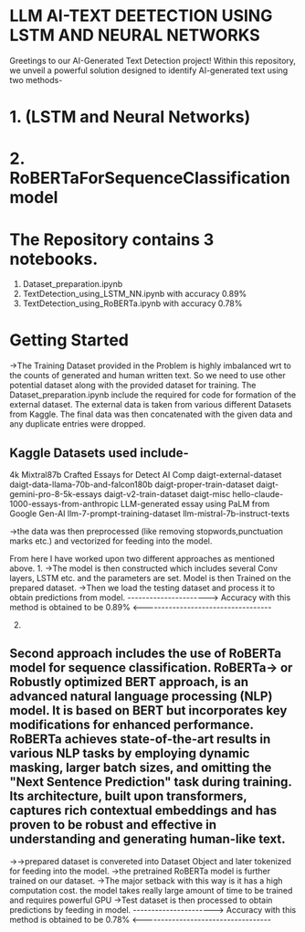 # LLM AI-TEXT DEETECTION USING LSTM AND NEURAL NETWORKS

Greetings to our AI-Generated Text Detection project! Within this repository, we unveil a powerful solution designed to identify AI-generated text using two methods-
# 1. (LSTM and Neural Networks) 
# 2. RoBERTaForSequenceClassification model

# The Repository contains 3 notebooks.
1. Dataset_preparation.ipynb
2. TextDetection_using_LSTM_NN.ipynb with accuracy 0.89%
3. TextDetection_using_RoBERTa.ipynb with accuracy 0.78%


# Getting Started

->The Training Dataset provided in the Problem is highly imbalanced wrt to the counts of generated and human written text. So we need to use other potential dataset along with the provided dataset for training.
The Dataset_preparation.ipynb include the required for code for formation of the external dataset.
The external data is taken from various different Datasets from Kaggle.
The final data was then concatenated with the given data and any duplicate entries were dropped.

## Kaggle Datasets used include-
4k Mixtral87b Crafted Essays for Detect AI Comp
daigt-external-dataset
daigt-data-llama-70b-and-falcon180b
daigt-proper-train-dataset
daigt-gemini-pro-8-5k-essays
daigt-v2-train-dataset
daigt-misc
hello-claude-1000-essays-from-anthropic
LLM-generated essay using PaLM from Google Gen-AI
llm-7-prompt-training-dataset
llm-mistral-7b-instruct-texts

->the data was then preprocessed (like removing stopwords,punctuation marks etc.) and vectorized for feeding into the model.

From here I have worked upon two different approaches as mentioned above.
1.
->The model is then constructed which includes several Conv layers, LSTM etc. and the parameters are set. Model is then Trained on the prepared dataset.
->Then we load the testing dataset and process it to obtain predictions from model.
----------------------> Accuracy with this method is obtained to be 0.89% <-----------------------------------


2.
Second approach includes the use of RoBERTa model for sequence classification.
RoBERTa-> or Robustly optimized BERT approach, is an advanced natural language processing (NLP) model. It is based on BERT but incorporates key modifications for enhanced performance. RoBERTa achieves state-of-the-art results in various NLP tasks by employing dynamic masking, larger batch sizes, and omitting the "Next Sentence Prediction" task during training. Its architecture, built upon transformers, captures rich contextual embeddings and has proven to be robust and effective in understanding and generating human-like text.
-
->->prepared dataset is convereted into Dataset Object and later tokenized for feeding into the model.
->the pretrained RoBERTa model is further trained on our dataset. 
->The major setback with this way is it has a high computation cost. the model takes really large amount of time to be trained and requires powerful GPU
->Test dataset is then processed to obtain predictions by feeding in model.
----------------------> Accuracy with this method is obtained to be 0.78% <-----------------------------------




